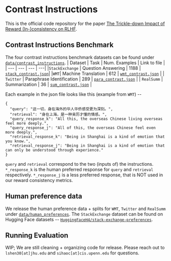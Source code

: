 # Contrast Instructions

This is the official code repository for the paper [The Trickle-down Impact of Reward (In-)consistency on RLHF](https://arxiv.org/pdf/2309).

## Contrast Instructions Benchmark
The four contrast instructions benchmark datasets can be found under [`data/contrast_instructions`](https://github.com/shadowkiller33/Contrast-Instruction/tree/master/data/contrast_instructions).
| Dataset | Task | Num. Examples | Link to file |
| --- | --- | --- | ---|
|`StackExchange` | Question Answering | 1188 | [`stack_contrast.json`](https://github.com/shadowkiller33/Contrast-Instruction/blob/master/data/contrast_instructions/stack_contrast.json)|
|`WMT`| Machine Translation | 612 | [`wmt_contrast.json`](https://github.com/shadowkiller33/Contrast-Instruction/blob/master/data/contrast_instructions/wmt_contrast.json) |
| `Twitter` | Paraphrase Identification | 289 | [`para_contrast.json`](https://github.com/shadowkiller33/Contrast-Instruction/blob/master/data/contrast_instructions/para_contrast.json) |
| `RealSumm` | Summarization | 36 | [`sum_contrast.json`](https://github.com/shadowkiller33/Contrast-Instruction/blob/master/data/contrast_instructions/sum_contrast.json) |

Each example in the json file looks like this (example from `WMT`) -- 
```
{
  "query": "这一切，身在海外的华人华侨感受更为深刻。",
  "retrieval": "身在上海，是一种亲历才懂的情感。",
  "query_response_k": "All this, the overseas Chinese living overseas feel more deeply.",
  "query_response_j": "All of this, the overseas Chinese feel even more deeply.",
  "retrieval_response_k": "Being in Shanghai is a kind of emotion that you know.",
  "retrieval_response_j": "Being in Shanghai is a kind of emotion that can only be understood through experience."
}
```
`query` and `retrieval` correspond to the two (inputs of) the instructions. `*_response_k` is the human preferred response for `query` and `retrieval` respectively. `*_response_j` is a less preferred response, that is NOT used in our reward consistency metrics. 

## Human preference data
We release the human preference data + splits for `WMT`, `Twitter` and `RealSumm` under [`data/human_preferences`](https://github.com/shadowkiller33/Contrast-Instruction/tree/master/data/human_preferences). The `StackExchange` dataset can be found on Hugging Face datasets -- [`HuggingFaceH4/stack-exchange-preferences`](https://huggingface.co/datasets/HuggingFaceH4/stack-exchange-preferences). 


## Running Evaluation
WIP; We are still cleaning + organizing code for release. Please reach out to `lshen30[at]jhu.edu` and `sihaoc[at]cis.upenn.edu` for questions. 



